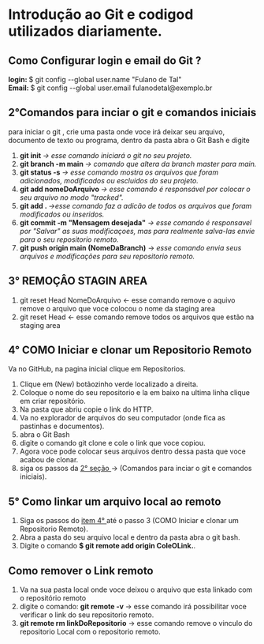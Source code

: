 <h1> Introdução ao Git e codigod utilizados diariamente.</h1>

<div class="email">
<h2> Como Configurar login e email do  Git ? </h2>
<strong> login: </strong> $ git config --global user.name "Fulano de Tal" <br>
<strong> Email: </strong> $ git config --global user.email fulanodetal@exemplo.br 
</div>

<div class="Comandos-Iniciais">
 <h2> 2°Comandos para inciar o git e comandos iniciais </h2>
 para iniciar o git , crie uma pasta onde voce irá deixar seu arquivo, documento de texto ou programa, dentro da pasta abra o Git Bash e digite 
 <ol>
    <li>  <strong>git init   </strong>                         <i> -> esse comando iniciará o git no seu projeto.</i> </li>
    <li>  <strong>git branch -m main </strong>                 <i> -> comando que altera da branch master para main.</i> </li>
    <li>  <strong>git status -s </strong>              <i>-> esse comando mostra os arquivos que foram adicionados, modificados ou escluidos do seu projeto.</i> </li>
    <li>  <strong>git add nomeDoArquivo </strong>              <i> -> esse comando é responsável por colocar o seu arquivo no modo "tracked".</i> </li>
    <li> <strong>git add . </strong>                           <i>->esse comando  faz a adicão de todos os arquivos que foram modificados ou inseridos.</i> </li>
    <li> <strong>git commit -m "Mensagem desejada"</strong>    <i>-> esse comando é responsavel por "Salvar" as suas modificaçoes, mas para realmente salva-las envie       para o seu repositorio remoto.</i> </li>
   <li> <strong>git push origin  main (NomeDaBranch)</strong> -><i> esse comando envia seus arquivos e modificações para seu repositorio remoto.</i> </li>
 </ol>
    </div>


<h2> 3° REMOÇÂO STAGIN AREA </h2>
 
 <ol>
 <li>  git reset Head NomeDoArquivo        <- esse comando remove o aquivo remove o arquivo que voce colocou o nome da staging area </li>
 <li>  git reset Head                   <- esse comando remove todos os arquivos que estão na staging area </li> 
</ol>

<div class="clonar-um-Repositorio-Remoto">
  <h2> 4° COMO Iniciar e clonar um Repositorio Remoto </h2>

   Va no GitHub, na pagina inicial clique em Repositorios.
   <ol>
    <li>Clique em (New) botãozinho verde localizado a direita.</li>
    <li>Coloque o nome do seu repositorio e la em baixo na ultima linha clique em criar repositório.</li>
    <li>Na pasta que abriu copie o link do HTTP.</li>
    <li>Va no explorador de arquivos do seu computador (onde fica as pastinhas e documentos).</li>
    <li>abra o Git Bash</li>
    <li>digite o comando git clone e cole o link que voce copiou.</li>
    <li>Agora voce pode colocar seus arquivos dentro dessa pasta que voce acabou de clonar. </li>
    <li>siga os passos da <a href="#COMO Iniciar e clonar um Repositorio Remoto">2° seção <a/> -> (Comandos para inciar o git e comandos iniciais).</li>
  </ol>
</div>

<div class="5° Como linkar um arquivo local ao remoto">
        <h2> 5° Como linkar um arquivo local ao remoto </h2>
  <ol>  
    <li>Siga os passos do <a href="#5° Como linkar um arquivo local ao remoto"> item 4° </a> até o passo 3 (COMO Iniciar e clonar um Repositorio Remoto).</li>
    <li>Abra a pasta do seu arquivo local e dentro da pasta abra o git bash.</li>
    <li>Digite o comando <strong> $ git remote add origin ColeOLink.</strong>.   
  </ol>
</div>
  
  <h2> Como remover o Link remoto </h2>
  <ol>
    <li> Va na sua pasta local onde voce deixou o arquivo que esta linkado com o repositório remoto</li>
  <li> digite o comando: <strong> git remote -v </strong> -> esse comando irá possibilitar voce verificar o link do seu repositorio remoto.</li>
 <li> <strong>git remote rm linkDoRepositorio</strong> -> esse comando remove o vinculo do repositorio Local com o repositorio remoto. </li>
